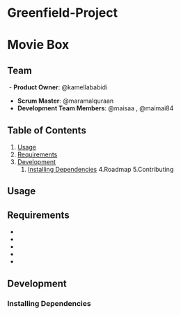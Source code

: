 # Greenfield-Project
# Movie Box

## Team
  - __Product Owner__: @kamellababidi
  - __Scrum Master__: @maramalquraan
  - __Development Team Members__: @maisaa , @maimai84

## Table of Contents

1. [Usage](#Usage)
2. [Requirements](#requirements)
3. [Development](#development)
    1. [Installing Dependencies](#installing-dependencies)
4.Roadmap
5.Contributing


## Usage

 


## Requirements

- 
- 
- 
- 
- 

## Development

### Installing Dependencies

